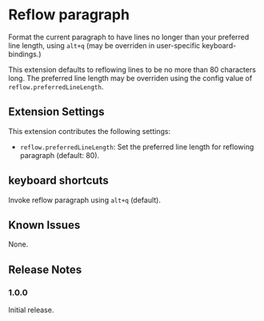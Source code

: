 # Reflow paragraph

Format the current paragraph to have lines no longer than your preferred line
length, using `alt+q` (may be overriden in user-specific keyboard-bindings.) 

This extension defaults to reflowing lines to be no more than 80 characters
long. The preferred line length may be overriden using the config value of
`reflow.preferredLineLength`.

## Extension Settings

This extension contributes the following settings:

* `reflow.preferredLineLength`: Set the preferred line length for reflowing paragraph (default: 80).

## keyboard shortcuts

Invoke reflow paragraph using `alt+q` (default).

## Known Issues

None.

## Release Notes

### 1.0.0

Initial release.